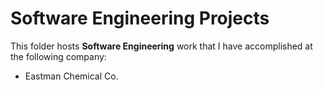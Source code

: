 # Software Engineering Projects

This folder hosts **Software Engineering** work that I have accomplished at the following company:

- Eastman Chemical Co.
